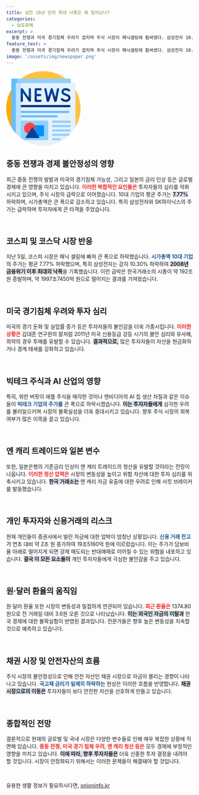 ```yaml
---
title: 삼전 16년 만의 최대 낙폭은 왜 일어났나?
categories:
  - 암호화폐
excerpt: >
  중동 전쟁과 미국 경기침체 우려가 겹치며 주식 시장이 패닉셀링에 휩싸였다. 삼성전자 10.3% 하락 등 10대 기업 평균 시총이 7.77% 감소, 비트코인도 5만 달러 아래로 추락하며 불안감이 확산되고 있다.
feature_text: >
  중동 전쟁과 미국 경기침체 우려가 겹치며 주식 시장이 패닉셀링에 휩싸였다. 삼성전자 10.3% 하락 등 10대 기업 평균 시총이 7.77% 감소, 비트코인도 5만 달러 아래로 추락하며 불안감이 확산되고 있다.
image: '/assets/img/newspaper.png'
---
```


<p><img src="/assets/img/newspaper.png" alt="kimp 속보" /></p>

<h2 data-ke-size="size26">중동 전쟁과 경제 불안정성의 영향</h2>

<p data-ke-size="size16">최근 중동 전쟁의 발발과 미국의 경기침체 가능성, 그리고 일본의 금리 인상 등은 글로벌 경제에 큰 영향을 미치고 있습니다. <b><span style="color: #ee2323;">이러한 복합적인 요인들은</span></b> 투자자들의 심리를 악화시키고 있으며, 주식 시장의 급락으로 이어졌습니다. 10대 기업의 평균 주가는 <b><span style="background-color: #21538527;">7.77%</span></b> 하락하며, 시가총액은 큰 폭으로 감소하고 있습니다. 특히 삼성전자와 SK하이닉스의 주가는 급락하며 투자자에게 큰 타격을 주었습니다.</p>

<p data-ke-size="size16">&nbsp;</p>

<h2 data-ke-size="size26">코스피 및 코스닥 시장 반응</h2>

<p data-ke-size="size16">지난 5일, 코스피 시장은 패닉 셀링에 빠져 큰 폭으로 하락했습니다. <b><span style="color: #1a5490;">시가총액 10대 기업</span></b>의 주가는 평균 7.77% 하락했으며, 특히 삼성전자는 감히 10.30% 하락하여 <b><span style="background-color: #21538527;">2008년 금융위기 이후 최대의 낙폭</span></b>을 기록했습니다. 이런 급락은 한국거래소의 시총이 약 192조 원 증발하며, 약 1997조7450억 원으로 떨어지는 결과를 가져왔습니다.</p>

<p data-ke-size="size16">&nbsp;</p>

<h2 data-ke-size="size26">미국 경기침체 우려와 투자 심리</h2>

<p data-ke-size="size16">미국의 경기 둔화 및 실업률 증가 등은 투자자들의 불안감을 더욱 가중시킵니다. <b><span style="color: #ee2323;">이러한 상황은</span></b> 김대준 연구원의 말처럼 2011년 미국 신용등급 강등 시기의 불안 심리와 유사해, 최악의 경우 투매를 유발할 수 있습니다. <b><span style="background-color: #21538527;">결과적으로,</span></b> 많은 투자자들이 자산을 현금화하거나 경계 태세를 강화하고 있습니다.</p>

<p data-ke-size="size16">&nbsp;</p>

<h2 data-ke-size="size26">빅테크 주식과 AI 산업의 영향</h2>

<p data-ke-size="size16">특히, 워런 버핏이 애플 주식을 매각한 것이나 엔비디아의 AI 칩 생산 차질과 같은 이슈들이 <b><span style="color: #1a5490;">빅테크 기업의 주가를</span></b> 큰 폭으로 하락시켰습니다. <b><span style="background-color: #21538527;">이는 투자자들에게</span></b> 심각한 우려를 불러일으키며 시장의 불확실성을 더욱 증대시키고 있습니다. 향후 주식 시장의 회복 여부가 많은 이목을 끌고 있습니다.</p>

<p data-ke-size="size16">&nbsp;</p>

<h2 data-ke-size="size26">엔 캐리 트레이드와 일본 변수</h2>

<p data-ke-size="size16">또한, 일본은행의 기준금리 인상이 엔 캐리 트레이드의 청산을 유발할 것이라는 전망이 나옵니다. <b><span style="color: #ee2323;">이러한 청산 압력은</span></b> 시장의 변동성을 높이고 위험 자산에 대한 투자 심리를 위축시키고 있습니다. <b><span style="background-color: #21538527;">한국 거래소는</span></b> 엔 캐리 자금 유출에 대한 우려로 인해 서킷 브레이커를 발동했습니다.</p>

<p data-ke-size="size16">&nbsp;</p>

<h2 data-ke-size="size26">개인 투자자와 신용거래의 리스크</h2>

<p data-ke-size="size16">현재 개인들이 증권사에서 빌린 자금에 대한 압박이 엄청난 상황입니다. <b><span style="color: #1a5490;">신용 거래 잔고가</span></b> 연초 대비 약 2조 원 증가하여 19조5160억 원에 이르렀습니다. 이는 주가가 담보비율 아래로 떨어지게 되면 강제 매도되는 반대매매로 이어질 수 있는 위험을 내포하고 있습니다. <b><span style="background-color: #21538527;">결국 이 모든 요소들이</span></b> 개인 투자자들에게 극심한 불안감을 주고 있습니다.</p>

<p data-ke-size="size16">&nbsp;</p>

<h2 data-ke-size="size26">원·달러 환율의 움직임</h2>

<p data-ke-size="size16">원·달러 환율 또한 시장의 변동성과 밀접하게 연관되어 있습니다. <b><span style="color: #ee2323;">최근 환율은</span></b> 1374.80원으로 전 거래일 대비 3.6원 오른 것으로 나타났습니다. <b><span style="background-color: #21538527;">이는 외국인 자금의 이탈과</span></b> 한국 경제에 대한 불확실함이 반영된 결과입니다. 전문가들은 향후 높은 변동성을 지속할 것으로 예측하고 있습니다.</p>

<p data-ke-size="size16">&nbsp;</p>

<h2 data-ke-size="size26">채권 시장 및 안전자산의 흐름</h2>

<p data-ke-size="size16">주식 시장의 불안정성으로 인해 안전 자산인 채권 시장으로 자금이 몰리는 경향이 나타나고 있습니다. <b><span style="color: #1a5490;">국고채 금리가 일제히 하락하는</span></b> 현상은 이러한 흐름을 반영합니다. <b><span style="background-color: #21538527;">채권 시장으로의 이동은</span></b> 투자자들이 보다 안전한 자산을 선호하게 만들고 있습니다.</p>

<p data-ke-size="size16">&nbsp;</p>

<h2 data-ke-size="size26">종합적인 전망</h2>

<p data-ke-size="size16">결론적으로 현재의 글로벌 및 국내 시장은 다양한 변수들로 인해 매우 복잡한 상황에 직면해 있습니다. <b><span style="color: #ee2323;">중동 전쟁, 미국 경기 침체 우려, 엔 캐리 청산 등은</span></b> 모두 경제에 부정적인 영향을 끼치고 있습니다. <b><span style="background-color: #21538527;">이에 따라, 향후 투자자들은</span></b> 더욱 신중한 투자 결정을 내려야 할 것입니다. 시장이 안정화되기 위해서는 이러한 문제들이 해결돼야 할 것입니다.</p> 

<p data-ke-size="size16">&nbsp;</p>
유용한 생활 정보가 필요하시다면, <a href="https://onioninfo.kr" rel="dofollow">onioninfo.kr</a>


